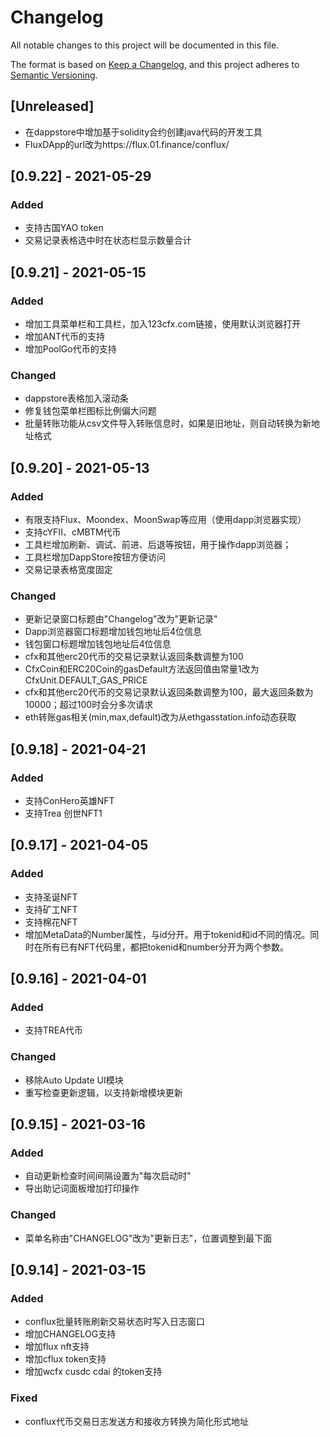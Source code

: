 # Changelog

All notable changes to this project will be documented in this file.

The format is based on [Keep a Changelog](https://keepachangelog.com/en/1.0.0/),
and this project adheres to [Semantic Versioning](https://semver.org/spec/v2.0.0.html).

## [Unreleased]
- 在dappstore中增加基于solidity合约创建java代码的开发工具
- FluxDApp的url改为https://flux.01.finance/conflux/

## [0.9.22] - 2021-05-29
### Added
- 支持古国YAO token
- 交易记录表格选中时在状态栏显示数量合计

## [0.9.21] - 2021-05-15
### Added
- 增加工具菜单栏和工具栏，加入123cfx.com链接，使用默认浏览器打开
- 增加ANT代币的支持
- 增加PoolGo代币的支持

### Changed
- dappstore表格加入滚动条
- 修复钱包菜单栏图标比例偏大问题
- 批量转账功能从csv文件导入转账信息时，如果是旧地址，则自动转换为新地址格式

## [0.9.20] - 2021-05-13
### Added
- 有限支持Flux、Moondex、MoonSwap等应用（使用dapp浏览器实现）
- 支持cYFII、cMBTM代币
- 工具栏增加刷新、调试、前进、后退等按钮，用于操作dapp浏览器；
- 工具栏增加DappStore按钮方便访问
- 交易记录表格宽度固定

### Changed
- 更新记录窗口标题由"Changelog"改为"更新记录"
- Dapp浏览器窗口标题增加钱包地址后4位信息
- 钱包窗口标题增加钱包地址后4位信息
- cfx和其他erc20代币的交易记录默认返回条数调整为100
- CfxCoin和ERC20Coin的gasDefault方法返回值由常量1改为CfxUnit.DEFAULT_GAS_PRICE
- cfx和其他erc20代币的交易记录默认返回条数调整为100，最大返回条数为10000；超过100时会分多次请求
- eth转账gas相关(min,max,default)改为从ethgasstation.info动态获取

## [0.9.18] - 2021-04-21
### Added
- 支持ConHero英雄NFT
- 支持Trea 创世NFT1

## [0.9.17] - 2021-04-05
### Added
- 支持圣诞NFT
- 支持矿工NFT
- 支持棉花NFT
- 增加MetaData的Number属性，与id分开。用于tokenid和id不同的情况。同时在所有已有NFT代码里，都把tokenid和number分开为两个参数。

## [0.9.16] - 2021-04-01
### Added
- 支持TREA代币

### Changed
- 移除Auto Update UI模块
- 重写检查更新逻辑，以支持新增模块更新

## [0.9.15] - 2021-03-16
### Added
- 自动更新检查时间间隔设置为"每次启动时"
- 导出助记词面板增加打印操作

### Changed
- 菜单名称由"CHANGELOG"改为"更新日志"，位置调整到最下面

## [0.9.14] - 2021-03-15
### Added
- conflux批量转账刷新交易状态时写入日志窗口
- 增加CHANGELOG支持
- 增加flux nft支持
- 增加cflux token支持
- 增加wcfx cusdc cdai 的token支持

### Fixed
- conflux代币交易日志发送方和接收方转换为简化形式地址



[^_^]:http://jbt.github.io/markdown-editor/ 

[^_^]:## [Unreleased]